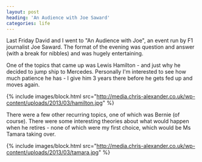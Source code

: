 ```yaml
---
layout: post
heading: 'An Audience with Joe Saward'
categories: life
---
```


Last Friday David and I went to "An Audience with Joe", an event run by F1 journalist Joe Saward. The format of the evening was question and answer (with a break for nibbles) and was hugely entertaining.

One of the topics that came up was Lewis Hamilton - and just why he decided to jump ship to Mercedes. Personally I'm interested to see how much patience he has - I give him 3 years there before he gets fed up and moves again.

{% include images/block.html src="http://media.chris-alexander.co.uk/wp-content/uploads/2013/03/hamilton.jpg" %}

There were a few other recurring topics, one of which was Bernie (of course). There were some interesting theories about what would happen when he retires - none of which were my first choice, which would be Ms Tamara taking over.

{% include images/block.html src="http://media.chris-alexander.co.uk/wp-content/uploads/2013/03/tamara.jpg" %}